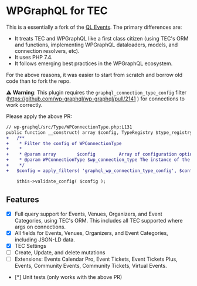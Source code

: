 # WPGraphQL for TEC

This is a essentially a fork of the [QL Events](https://github.com/the-events-calendar/ql-events). The primary differences are:
- It treats TEC and WPGraphQL like a first class citizen (using TEC's ORM and functions, implementing WPGraphQL dataloaders, models, and connection resolvers, etc).
- It uses PHP 7.4.
- It follows emerging best practices in the WPGraphQL ecosystem.

For the above reasons, it was easier to start from scratch and borrow old code than to fork the repo.

⚠ **Warning**: This plugin requires the `graphql_connection_type_config` filter (https://github.com/wp-graphql/wp-graphql/pull/2141 ) for connections to work correctly.

Please apply the above PR:

```diff
// wp-graphql/src/Type/WPConnectionType.php:L131
public function __construct( array $config, TypeRegistry $type_registry ) {
+	/**
+	 * Filter the config of WPConnectionType
+	 *
+	 * @param array        $config         Array of configuration options passed to the WPConnectionType when instantiating a new type
+	 * @param WPConnectionType $wp_connection_type The instance of the WPObjectType class
+	 */
+	$config = apply_filters( 'graphql_wp_connection_type_config', $config, $this );

	$this->validate_config( $config );
```

## Features

- [x] Full query support for Events, Venues, Organizers, and Event Categories, using TEC's ORM. This includes all TEC supported where args on connections.
- [x] All fields for Events, Venues, Organizers, and Event Categories, including JSON-LD data.
- [x] TEC Settings
- [ ] Create, Update, and delete mutations
- [ ] Extensions: Events Calendar Pro, Event Tickets, Event Tickets Plus, Events, Community Events, Community Tickets, Virtual Events.
- [*] Unit tests (only works with the above PR)
